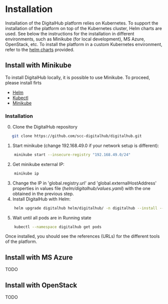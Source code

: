 # Installation

Installation of the DigitalHub platform relies on Kubernetes. To support the installation of the platform
on top of the Kubernetes cluster, Helm charts are used. See below the instructions for the installation
in different environments, such as Minikube (for local development), MS Azure, OpenStack, etc. To install
the platform in a custom Kubernetes environment, refer to the [helm charts](https://github.com/scc-digitalhub/digitalhub/tree/main/helm/digitalhub) provided.

## Install with Minikube
To install DigitalHub locally, it is possible to use Minikube. To proceed, please install firts

- [Helm](https://helm.sh/docs/intro/install/)
- [Kubectl](https://kubernetes.io/docs/tasks/tools/)
- [Minikube](https://minikube.sigs.k8s.io/docs/)

### Installation

0. Clone the DigitalHub repository
```sh
   git clone https://github.com/scc-digitalhub/digitalhub.git
```

1. Start minikube (change 192.168.49.0 if your network setup is different):
```sh
    minikube start --insecure-registry "192.168.49.0/24"
```
2. Get minikube external IP:
```sh
    minikube ip
```
3. Change the IP in  'global.registry.url' and 'global.externalHostAddress' properties in values file (*helm/digitalhub/values.yaml*) with the one obtained in the previous step.
4. Install DigitalHub with Helm:
```sh
    helm upgrade digitalhub helm/digitalhub/ -n digitalhub --install --create-namespace --timeout 15m0s
```
5. Wait until all pods are in Running state
```sh
    kubectl --namespace digitalhub get pods
```

Once installed, you should see the references (URLs) for the different tools of the platform.

## Install with MS Azure
TODO

## Install with OpenStack
TODO